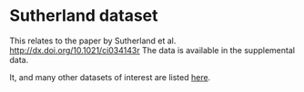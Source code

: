 # Sutherland dataset

This relates to the paper by Sutherland et al. 
http://dx.doi.org/10.1021/ci034143r
The data is available in the supplemental data.

It, and many other datasets of interest are listed [here](http://dx.doi.org/10.1021/ci034143r).
